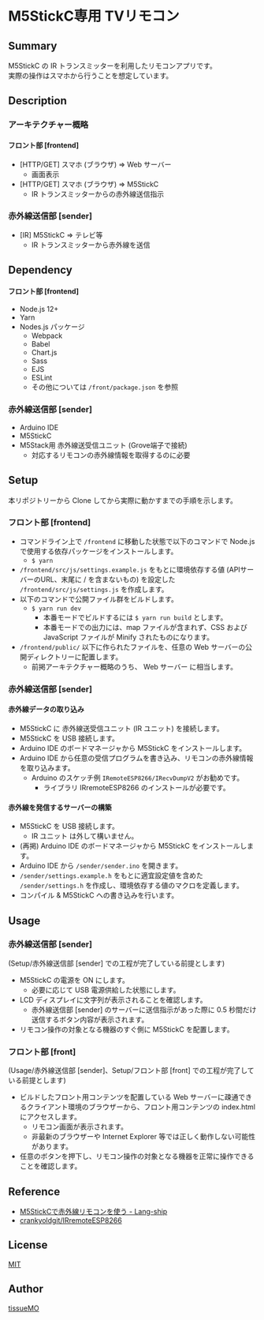 # M5StickC専用 TVリモコン

## Summary

M5StickC の IR トランスミッターを利用したリモコンアプリです。  
実際の操作はスマホから行うことを想定しています。  


## Description

### アーキテクチャー概略

#### フロント部 [frontend]

- [HTTP/GET] スマホ (ブラウザ) => Web サーバー
    - 画面表示
- [HTTP/GET] スマホ (ブラウザ) => M5StickC
    - IR トランスミッターからの赤外線送信指示


### 赤外線送信部 [sender]

- [IR] M5StickC => テレビ等
    - IR トランスミッターから赤外線を送信


## Dependency

#### フロント部 [frontend]

- Node.js 12+
- Yarn
- Nodes.js パッケージ
    - Webpack
    - Babel
    - Chart.js
    - Sass
    - EJS
    - ESLint
    - その他については `/front/package.json` を参照


### 赤外線送信部 [sender]

- Arduino IDE
- M5StickC
- M5Stack用 赤外線送受信ユニット (Grove端子で接続)
    - 対応するリモコンの赤外線情報を取得するのに必要


## Setup

本リポジトリーから Clone してから実際に動かすまでの手順を示します。  

### フロント部 [frontend]

- コマンドライン上で `/frontend` に移動した状態で以下のコマンドで Node.js で使用する依存パッケージをインストールします。
    - `$ yarn`
- `/frontend/src/js/settings.example.js` をもとに環境依存する値 (APIサーバーのURL、末尾に / を含まないもの) を設定した `/frontend/src/js/settings.js` を作成します。
- 以下のコマンドで公開ファイル群をビルドします。
    - `$ yarn run dev`
        - 本番モードでビルドするには `$ yarn run build` とします。
        - 本番モードでの出力には、map ファイルが含まれず、CSS および JavaScript ファイルが Minify されたものになります。
- `/frontend/public/` 以下に作られたファイルを、任意の Web サーバーの公開ディレクトリーに配置します。
    - 前掲アーキテクチャー概略のうち、 Web サーバー に相当します。


### 赤外線送信部 [sender]

#### 赤外線データの取り込み

- M5StickC に 赤外線送受信ユニット (IR ユニット) を接続します。
- M5StickC を USB 接続します。
- Arduino IDE のボードマネージャから M5StickC をインストールします。
- Arduino IDE から任意の受信プログラムを書き込み、リモコンの赤外線情報を取り込みます。
    - Arduino のスケッチ例 `IRemoteESP8266/IRecvDumpV2` がお勧めです。
        - ライブラリ IRremoteESP8266 のインストールが必要です。


#### 赤外線を発信するサーバーの構築

- M5StickC を USB 接続します。
    - IR ユニット は外して構いません。
- (再掲) Arduino IDE のボードマネージャから M5StickC をインストールします。
- Arduino IDE から `/sender/sender.ino` を開きます。
- `/sender/settings.example.h` をもとに適宜設定値を含めた `/sender/settings.h` を作成し、環境依存する値のマクロを定義します。
- コンパイル & M5StickC への書き込みを行います。


## Usage

### 赤外線送信部 [sender]

(Setup/赤外線送信部 [sender] での工程が完了している前提とします)

- M5StickC の電源を ON にします。
    - 必要に応じて USB 電源供給した状態にします。
- LCD ディスプレイに文字列が表示されることを確認します。
    - 赤外線送信部 [sender] のサーバーに送信指示があった際に 0.5 秒間だけ送信するボタン内容が表示されます。
- リモコン操作の対象となる機器のすぐ側に M5StickC を配置します。


### フロント部 [front]

(Usage/赤外線送信部 [sender]、Setup/フロント部 [front] での工程が完了している前提とします)

- ビルドしたフロント用コンテンツを配置している Web サーバーに疎通できるクライアント環境のブラウザーから、フロント用コンテンツの index.html にアクセスします。
    - リモコン画面が表示されます。
    - 非最新のブラウザーや Internet Explorer 等では正しく動作しない可能性があります。
- 任意のボタンを押下し、リモコン操作の対象となる機器を正常に操作できることを確認します。


## Reference

- [M5StickCで赤外線リモコンを使う - Lang-ship](https://lang-ship.com/blog/work/m5stickc-ir/)
- [crankyoldgit/IRremoteESP8266](https://github.com/crankyoldgit/IRremoteESP8266)


## License

[MIT](LICENSE.md)


## Author

[tissueMO](https://github.com/tissueMO)
